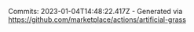Commits: 2023-01-04T14:48:22.417Z - Generated via https://github.com/marketplace/actions/artificial-grass
<br>
